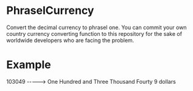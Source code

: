# PhraselCurrency

Convert the decimal currency to phrasel one. You can commit your own country currency converting function to this repository for the sake of worldwide developers who are facing the problem.

# Example
103049 -----> One Hundred and Three Thousand Fourty 9 dollars 

